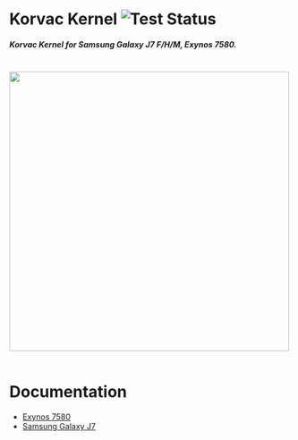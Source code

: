  # Korvac Kernel ![Test Status](https://github.com/gobuffalo/tags/workflows/Tests/badge.svg)
 ##### Korvac Kernel for Samsung Galaxy J7 F/H/M, Exynos 7580.<br> <br>
 <img src="https://github.com/themagicalmammal/android_kernel_samsung_j7elte/blob/master/Korvaclogo.jpg" width="500" /> <br><br>

 
 # Documentation
 * [Exynos 7580](https://github.com/themagicalmammal/android_kernel_samsung_j7elte/blob/master/Exynos7580.md)
 * [Samsung Galaxy J7](https://github.com/themagicalmammal/android_kernel_samsung_j7elte/blob/master/J7.md)
